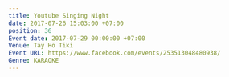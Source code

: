 ```yaml
---
title: Youtube Singing Night
date: 2017-07-26 15:03:00 +07:00
position: 36
Event date: 2017-07-29 00:00:00 +07:00
Venue: Tay Ho Tiki
Event URL: https://www.facebook.com/events/253513048480938/
Genre: KARAOKE
---
```


